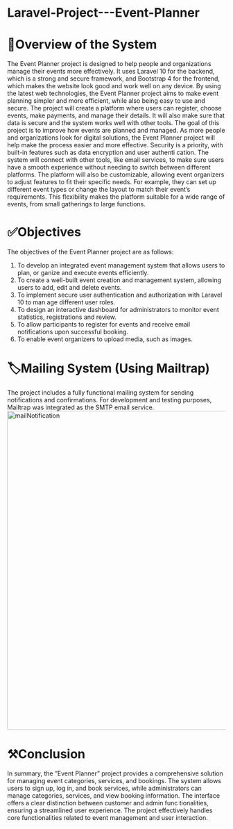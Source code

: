 # Laravel-Project---Event-Planner
# 🛑Overview of the System
 The Event Planner project is designed to help people and organizations manage their
 events more effectively. It uses Laravel 10 for the backend, which is a strong and secure
 framework, and Bootstrap 4 for the frontend, which makes the website look good and
 work well on any device. By using the latest web technologies, the Event Planner project
 aims to make event planning simpler and more efficient, while also being easy to use and
 secure. The project will create a platform where users can register, choose events, make
 payments, and manage their details. It will also make sure that data is secure and the
 system works well with other tools. The goal of this project is to improve how events are
 planned and managed. As more people and organizations look for digital solutions, the
 Event Planner project will help make the process easier and more effective.
 Security is a priority, with built-in features such as data encryption and user authenti
cation. The system will connect with other tools, like email services, to make sure users
 have a smooth experience without needing to switch between different platforms. The
 platform will also be customizable, allowing event organizers to adjust features to fit their
 specific needs. For example, they can set up different event types or change the layout to
 match their event’s requirements. This flexibility makes the platform suitable for a wide
 range of events, from small gatherings to large functions.

# ✅Objectives
 The objectives of the Event Planner project are as follows:
 1. To develop an integrated event management system that allows users to plan, or
ganize and execute events efficiently.
 2. To create a well-built event creation and management system, allowing users to
 add, edit and delete events.
 3. To implement secure user authentication and authorization with Laravel 10 to man
age different user roles.
 4. To design an interactive dashboard for administrators to monitor event statistics,
 registrations and review.
 5. To allow participants to register for events and receive email notifications upon
 successful booking.
 6. To enable event organizers to upload media, such as images.

# 🏷Mailing System (Using Mailtrap)
The project includes a fully functional mailing system for sending notifications and confirmations. For development and testing purposes, Mailtrap was integrated as the SMTP email service.
<img width="1209" height="734" alt="mailNotification" src="https://github.com/user-attachments/assets/e1ca049a-36fc-454d-babf-3e3f8155d07f" />

# ⚒Conclusion                      
 In summary, the ”Event Planner” project provides a comprehensive solution for managing
 event categories, services, and bookings. The system allows users to sign up, log in, and
 book services, while administrators can manage categories, services, and view booking
 information. The interface offers a clear distinction between customer and admin func
tionalities, ensuring a streamlined user experience. The project effectively handles core
 functionalities related to event management and user interaction.
